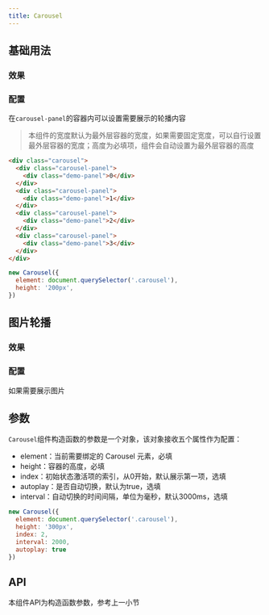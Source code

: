 ```yaml
---
title: Carousel
---
```


## 基础用法

### 效果

<ClientOnly><carousel-demo-1></carousel-demo-1></ClientOnly>

### 配置

在`carousel-panel`的容器内可以设置需要展示的轮播内容

> 本组件的宽度默认为最外层容器的宽度，如果需要固定宽度，可以自行设置最外层容器的宽度；高度为必填项，组件会自动设置为最外层容器的高度

```html
<div class="carousel">
  <div class="carousel-panel">
    <div class="demo-panel">0</div>
  </div>
  <div class="carousel-panel">
    <div class="demo-panel">1</div>
  </div>
  <div class="carousel-panel">
    <div class="demo-panel">2</div>
  </div>
  <div class="carousel-panel">
    <div class="demo-panel">3</div>
  </div>
</div>
```

```javascript
new Carousel({
  element: document.querySelector('.carousel'),
  height: '200px',
})
```

## 图片轮播

### 效果

<ClientOnly><carousel-demo-2></carousel-demo-2></ClientOnly>

### 配置

如果需要展示图片

## 参数

`Carousel`组件构造函数的参数是一个对象，该对象接收五个属性作为配置：

- element：当前需要绑定的 Carousel 元素，必填
- height：容器的高度，必填
- index：初始状态激活项的索引，从0开始，默认展示第一项，选填
- autoplay：是否自动切换，默认为true，选填
- interval：自动切换的时间间隔，单位为毫秒，默认3000ms，选填

```javascript
new Carousel({
  element: document.querySelector('.carousel'),
  height: '300px',
  index: 2,
  interval: 2000,
  autoplay: true
})
```

## API

本组件API为构造函数参数，参考上一小节
